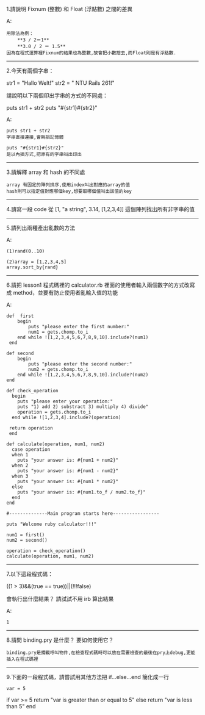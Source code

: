 1.請說明 Fixnum (整數) 和 Float (浮點數) 之間的差異 

A:

    用除法為例：
	    **3 / 2＝1**
	    **3.0 / 2 ＝ 1.5**
    因為在程式運算裡Fixnum的結果也為整數,故會把小數捨去,而Float則是有浮點數.
	
***

2.今天有兩個字串：

str1 = "Hallo Welt!" 
str2 = " NTU Rails 261!"

請說明以下兩個印出字串的方式的不同處：

puts str1 + str2
puts "#{str1}#{str2}"

A:

    puts str1 + str2  
    字串直接連接,會耗損記憶體

    puts "#{str1}#{str2}"
    是以內插方式,把原有的字串叫出印出
	
***

3.請解釋 array 和 hash 的不同處
	
    array 有固定的陣列排序,使用index叫出對應的array的值
    hash則可以指定值對應哪個key,想要取哪個值叫出該值的key
	
***

4.請寫一段 code 從 [1, "a string", 3.14, [1,2,3,4]] 這個陣列找出所有非字串的值



***

5.請列出兩種產出亂數的方法

A:

    (1)rand(0..10)

    (2)array = [1,2,3,4,5]
    array.sort_by{rand}
	
***

6.請把 lesson1 程式碼裡的 calculator.rb 裡面的使用者輸入兩個數字的方式改寫成 method，並要有防止使用者亂輸入值的功能

A:
	
    def  first
	    begin
		    puts "please enter the first number:"
		    num1 = gets.chomp.to_i
	    end while ![1,2,3,4,5,6,7,8,9,10].include?(num1)
     end

    def second 
	    begin
		    puts "please enter the second number:"
		    num2 = gets.chomp.to_i
	    end while ![1,2,3,4,5,6,7,8,9,10].include?(num2)
    end

    def check_operation
      begin
        puts "please enter your operation:"
        puts "1) add 2) substract 3) multiply 4) divide"
        operation = gets.chomp.to_i
      end while ![1,2,3,4].include?(operation)

     return operation
     end

    def calculate(operation, num1, num2)
      case operation  
      when 1 
        puts "your answer is: #{num1 + num2}"
      when 2 
        puts "your answer is: #{num1 - num2}"
      when 3
        puts "your answer is: #{num1 * num2}"
      else
        puts "your answer is: #{num1.to_f / num2.to_f}"
      end
    end

    #--------------Main program starts here-----------------

    puts "Welcome ruby calculator!!!"

    num1 = first()
    num2 = second()

    operation = check_operation()
    calculate(operation, num1, num2)
	

***

7.以下這段程式碼：
	
((1 > 3)&&(true == true))||(!!!false)
	
會執行出什麼結果？ 請試試不用 irb 算出結果

A:
	
    1
	
***

8.請問 binding.pry 是什麼？ 要如何使用它？
	
    binding.pry是攔截呼叫物件,在檢查程式碼時可以放在需要檢查的最後在pry上debug,更能插入在程式碼裡
	
***

9.下面的一段程式碼，請嘗試用其他方法把 if...else...end 簡化成一行
	
    var = 5

if var >= 5
  return "var is greater than or equal to 5"
else
  return "var is less than 5"
    end
	